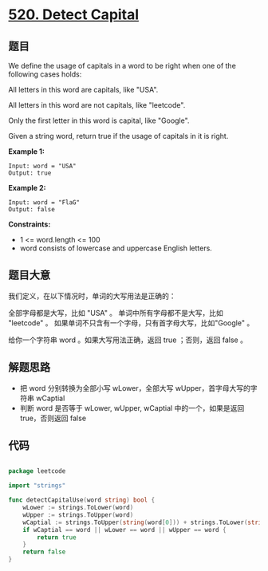 # [520. Detect Capital](https://leetcode.com/problems/detect-capital/)


## 题目

We define the usage of capitals in a word to be right when one of the following cases holds:

All letters in this word are capitals, like "USA".

All letters in this word are not capitals, like "leetcode".

Only the first letter in this word is capital, like "Google".

Given a string word, return true if the usage of capitals in it is right.

**Example 1:**

```
Input: word = "USA"
Output: true
```

**Example 2:**

```
Input: word = "FlaG"
Output: false
```

**Constraints:**

- 1 <= word.length <= 100
- word consists of lowercase and uppercase English letters.

## 题目大意

我们定义，在以下情况时，单词的大写用法是正确的：

全部字母都是大写，比如 "USA" 。
单词中所有字母都不是大写，比如 "leetcode" 。
如果单词不只含有一个字母，只有首字母大写，比如"Google" 。

给你一个字符串 word 。如果大写用法正确，返回 true ；否则，返回 false 。

## 解题思路

- 把 word 分别转换为全部小写 wLower，全部大写 wUpper，首字母大写的字符串 wCaptial
- 判断 word 是否等于 wLower, wUpper, wCaptial 中的一个，如果是返回 true，否则返回 false

## 代码

```go

package leetcode

import "strings"

func detectCapitalUse(word string) bool {
    wLower := strings.ToLower(word)
    wUpper := strings.ToUpper(word)
    wCaptial := strings.ToUpper(string(word[0])) + strings.ToLower(string(word[1:]))
    if wCaptial == word || wLower == word || wUpper == word {
        return true
    }
    return false
}

```